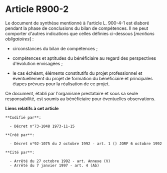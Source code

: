 # Article R900-2

Le document de synthèse mentionné à l'article L. 900-4-1 est élaboré pendant la phase de conclusions du bilan de compétences.
Il ne peut comporter d'autres indications que celles définies ci-dessous [*mentions obligatoires*] :

- circonstances du bilan de compétences ;

- compétences et aptitudes du bénéficiaire au regard des perspectives d'évolution envisagées ;

- le cas échéant, éléments constitutifs du projet professionnel et éventuellement du projet de formation du bénéficiaire et
principales étapes prévues pour la réalisation de ce projet.

Ce document, établi par l'organisme prestataire et sous sa seule responsabilité, est soumis au bénéficiaire pour éventuelles
observations.

**Liens relatifs à cet article**

	**Codifié par**:

	  - Décret n°73-1048 1973-11-15

	**Créé par**:

	  - Décret n°92-1075 du 2 octobre 1992 - art. 1 () JORF 6 octobre 1992

	**Cité par**:

	  - Arrêté du 27 octobre 1992 - art. Annexe (V)
	  - Arrêté du 7 janvier 1997 - art. 4 (Ab)
